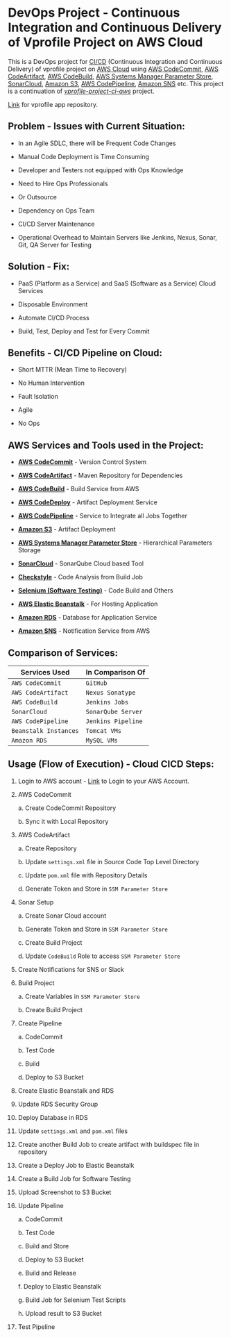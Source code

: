 # DevOps Project - Continuous Integration and Continuous Delivery of Vprofile Project on AWS Cloud

This is a DevOps project for [CI/CD](https://www.redhat.com/en/topics/devops/what-is-ci-cd) (Continuous Integration and Continuous Delivery) of vprofile project on [AWS Cloud](https://aws.amazon.com/) using [AWS CodeCommit](https://aws.amazon.com/codecommit/), [AWS CodeArtifact](https://aws.amazon.com/codeartifact/), [AWS CodeBuild](https://aws.amazon.com/codebuild/), [AWS Systems Manager Parameter Store](https://docs.aws.amazon.com/systems-manager/latest/userguide/systems-manager-parameter-store.html), [SonarCloud](https://www.sonarsource.com/products/sonarcloud/), [Amazon S3](https://aws.amazon.com/s3/), [AWS CodePipeline](https://aws.amazon.com/codepipeline/), [Amazon SNS](https://aws.amazon.com/sns/) etc. This project is a continuation of [_vprofile-project-ci-aws_](https://github.com/durrezahmed/vprofile-project-ci-aws) project.

[Link](https://github.com/durrezahmed/vprofile-project-devops) for vprofile app repository.

## Problem - Issues with Current Situation:

- In an Agile SDLC, there will be Frequent Code Changes

- Manual Code Deployment is Time Consuming

- Developer and Testers not equipped with Ops Knowledge

- Need to Hire Ops Professionals

- Or Outsource

- Dependency on Ops Team

- CI/CD Server Maintenance

- Operational Overhead to Maintain Servers like Jenkins, Nexus, Sonar, Git, QA Server for Testing

## Solution - Fix:

- PaaS (Platform as a Service) and SaaS (Software as a Service) Cloud Services

- Disposable Environment

- Automate Cl/CD Process

- Build, Test, Deploy and Test for Every Commit

## Benefits - CI/CD Pipeline on Cloud:

- Short MTTR (Mean Time to Recovery)

- No Human Intervention

- Fault Isolation

- Agile

- No Ops

## AWS Services and Tools used in the Project:

- [**AWS CodeCommit**](https://aws.amazon.com/codecommit/) - Version Control System

- [**AWS CodeArtifact**](https://aws.amazon.com/codeartifact/) - Maven Repository for Dependencies

- [**AWS CodeBuild**](https://aws.amazon.com/codebuild/) - Build Service from AWS

- [**AWS CodeDeploy**](https://aws.amazon.com/codedeploy/) - Artifact Deployment Service

- [**AWS CodePipeline**](https://aws.amazon.com/codepipeline/) - Service to Integrate all Jobs Together

- [**Amazon S3**](https://aws.amazon.com/s3/) - Artifact Deployment

- [**AWS Systems Manager Parameter Store**](https://docs.aws.amazon.com/systems-manager/latest/userguide/systems-manager-parameter-store.html) - Hierarchical Parameters Storage

- [**SonarCloud**](https://www.sonarsource.com/products/sonarcloud/) - SonarQube Cloud based Tool

- [**Checkstyle**](https://checkstyle.org/) - Code Analysis from Build Job

- [**Selenium (Software Testing)**](https://www.selenium.dev/) - Code Build and Others

- [**AWS Elastic Beanstalk**](https://aws.amazon.com/elasticbeanstalk/) - For Hosting Application

- [**Amazon RDS**](https://aws.amazon.com/rds/) - Database for Application Service

- [**Amazon SNS**](https://aws.amazon.com/sns/) - Notification Service from AWS

## Comparison of Services:

| Services Used         | In Comparison Of   |
| --------------------- | ------------------ |
| `AWS CodeCommit`      | `GitHub`           |
| `AWS CodeArtifact`    | `Nexus Sonatype`   |
| `AWS CodeBuild`       | `Jenkins Jobs`     |
| `SonarCloud`          | `SonarQube Server` |
| `AWS CodePipeline`    | `Jenkins Pipeline` |
| `Beanstalk Instances` | `Tomcat VMs`       |
| `Amazon RDS`          | `MySQL VMs`        |

## Usage (Flow of Execution) - Cloud CICD Steps:

1. Login to AWS account - [Link](https://aws.amazon.com/marketplace/management/signin) to Login to your AWS Account.

2. AWS CodeCommit

   a. Create CodeCommit Repository

   b. Sync it with Local Repository

3. AWS CodeArtifact

   a. Create Repository

   b. Update `settings.xml` file in Source Code Top Level Directory

   c. Update `pom.xml` file with Repository Details

   d. Generate Token and Store in `SSM Parameter Store`

4. Sonar Setup

   a. Create Sonar Cloud account

   b. Generate Token and Store in `SSM Parameter Store`

   c. Create Build Project

   d. Update `CodeBuild` Role to access `SSM Parameter Store`

5. Create Notifications for SNS or Slack

6. Build Project

   a. Create Variables in `SSM Parameter Store`

   b. Create Build Project

7. Create Pipeline

   a. CodeCommit

   b. Test Code

   c. Build

   d. Deploy to S3 Bucket

8. Create Elastic Beanstalk and RDS

9. Update RDS Security Group

10. Deploy Database in RDS

11. Update `settings.xml` and `pom.xml` files

12. Create another Build Job to create artifact with buildspec file in repository

13. Create a Deploy Job to Elastic Beanstalk

14. Create a Build Job for Software Testing

15. Upload Screenshot to S3 Bucket

16. Update Pipeline

    a. CodeCommit

    b. Test Code

    c. Build and Store

    d. Deploy to S3 Bucket

    e. Build and Release

    f. Deploy to Elastic Beanstalk

    g. Build Job for Selenium Test Scripts

    h. Upload result to S3 Bucket

17. Test Pipeline
